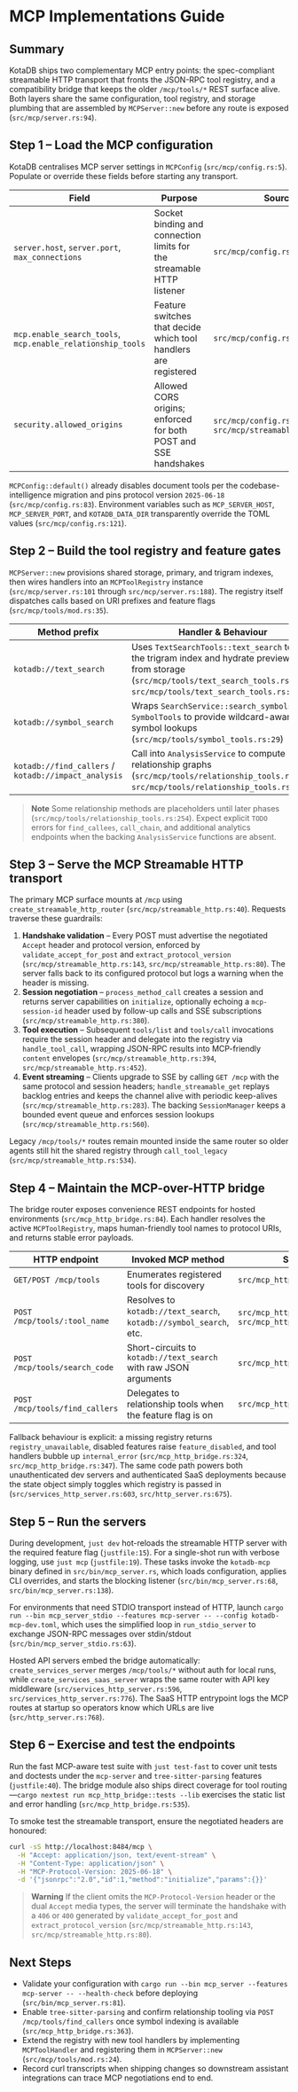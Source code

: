 # MCP Implementations Guide

## Summary
KotaDB ships two complementary MCP entry points: the spec-compliant streamable HTTP transport that fronts the JSON-RPC tool registry, and a compatibility bridge that keeps the older `/mcp/tools/*` REST surface alive. Both layers share the same configuration, tool registry, and storage plumbing that are assembled by `MCPServer::new` before any route is exposed (`src/mcp/server.rs:94`).

## Step 1 – Load the MCP configuration
KotaDB centralises MCP server settings in `MCPConfig` (`src/mcp/config.rs:5`). Populate or override these fields before starting any transport.

| Field | Purpose | Source |
| --- | --- | --- |
| `server.host`, `server.port`, `max_connections` | Socket binding and connection limits for the streamable HTTP listener | `src/mcp/config.rs:15` |
| `mcp.enable_search_tools`, `mcp.enable_relationship_tools` | Feature switches that decide which tool handlers are registered | `src/mcp/config.rs:34` |
| `security.allowed_origins` | Allowed CORS origins; enforced for both POST and SSE handshakes | `src/mcp/config.rs:58`, `src/mcp/streamable_http.rs:69` |

`MCPConfig::default()` already disables document tools per the codebase-intelligence migration and pins protocol version `2025-06-18` (`src/mcp/config.rs:83`). Environment variables such as `MCP_SERVER_HOST`, `MCP_SERVER_PORT`, and `KOTADB_DATA_DIR` transparently override the TOML values (`src/mcp/config.rs:121`).

## Step 2 – Build the tool registry and feature gates
`MCPServer::new` provisions shared storage, primary, and trigram indexes, then wires handlers into an `MCPToolRegistry` instance (`src/mcp/server.rs:101` through `src/mcp/server.rs:188`). The registry itself dispatches calls based on URI prefixes and feature flags (`src/mcp/tools/mod.rs:35`).

| Method prefix | Handler & Behaviour | Notes |
| --- | --- | --- |
| `kotadb://text_search` | Uses `TextSearchTools::text_search` to walk the trigram index and hydrate previews from storage (`src/mcp/tools/text_search_tools.rs:35`, `src/mcp/tools/text_search_tools.rs:70`) | Enabled when `enable_search_tools` is true |
| `kotadb://symbol_search` | Wraps `SearchService::search_symbols` via `SymbolTools` to provide wildcard-aware symbol lookups (`src/mcp/tools/symbol_tools.rs:29`) | Requires `tree-sitter-parsing` and `enable_relationship_tools` (`src/mcp/server.rs:177`) |
| `kotadb://find_callers` / `kotadb://impact_analysis` | Call into `AnalysisService` to compute relationship graphs (`src/mcp/tools/relationship_tools.rs:223`, `src/mcp/tools/relationship_tools.rs:246`) | Also gated by `tree-sitter-parsing`; returns structured markdown payloads |

> **Note** Some relationship methods are placeholders until later phases (`src/mcp/tools/relationship_tools.rs:254`). Expect explicit `TODO` errors for `find_callees`, `call_chain`, and additional analytics endpoints when the backing `AnalysisService` functions are absent.

## Step 3 – Serve the MCP Streamable HTTP transport
The primary MCP surface mounts at `/mcp` using `create_streamable_http_router` (`src/mcp/streamable_http.rs:40`). Requests traverse these guardrails:

1. **Handshake validation** – Every POST must advertise the negotiated `Accept` header and protocol version, enforced by `validate_accept_for_post` and `extract_protocol_version` (`src/mcp/streamable_http.rs:143`, `src/mcp/streamable_http.rs:80`). The server falls back to its configured protocol but logs a warning when the header is missing.
2. **Session negotiation** – `process_method_call` creates a session and returns server capabilities on `initialize`, optionally echoing a `mcp-session-id` header used by follow-up calls and SSE subscriptions (`src/mcp/streamable_http.rs:380`).
3. **Tool execution** – Subsequent `tools/list` and `tools/call` invocations require the session header and delegate into the registry via `handle_tool_call`, wrapping JSON-RPC results into MCP-friendly `content` envelopes (`src/mcp/streamable_http.rs:394`, `src/mcp/streamable_http.rs:452`).
4. **Event streaming** – Clients upgrade to SSE by calling `GET /mcp` with the same protocol and session headers; `handle_streamable_get` replays backlog entries and keeps the channel alive with periodic keep-alives (`src/mcp/streamable_http.rs:283`). The backing `SessionManager` keeps a bounded event queue and enforces session lookups (`src/mcp/streamable_http.rs:560`).

Legacy `/mcp/tools/*` routes remain mounted inside the same router so older agents still hit the shared registry through `call_tool_legacy` (`src/mcp/streamable_http.rs:534`).

## Step 4 – Maintain the MCP-over-HTTP bridge
The bridge router exposes convenience REST endpoints for hosted environments (`src/mcp_http_bridge.rs:84`). Each handler resolves the active `MCPToolRegistry`, maps human-friendly tool names to protocol URIs, and returns stable error payloads.

| HTTP endpoint | Invoked MCP method | Source |
| --- | --- | --- |
| `GET/POST /mcp/tools` | Enumerates registered tools for discovery | `src/mcp_http_bridge.rs:98` |
| `POST /mcp/tools/:tool_name` | Resolves to `kotadb://text_search`, `kotadb://symbol_search`, etc. | `src/mcp_http_bridge.rs:188`, `src/mcp_http_bridge.rs:485` |
| `POST /mcp/tools/search_code` | Short-circuits to `kotadb://text_search` with raw JSON arguments | `src/mcp_http_bridge.rs:210` |
| `POST /mcp/tools/find_callers` | Delegates to relationship tools when the feature flag is on | `src/mcp_http_bridge.rs:363` |

Fallback behaviour is explicit: a missing registry returns `registry_unavailable`, disabled features raise `feature_disabled`, and tool handlers bubble up `internal_error` (`src/mcp_http_bridge.rs:324`, `src/mcp_http_bridge.rs:347`). The same code path powers both unauthenticated dev servers and authenticated SaaS deployments because the state object simply toggles which registry is passed in (`src/services_http_server.rs:603`, `src/http_server.rs:675`).

## Step 5 – Run the servers
During development, `just dev` hot-reloads the streamable HTTP server with the required feature flag (`justfile:15`). For a single-shot run with verbose logging, use `just mcp` (`justfile:19`). These tasks invoke the `kotadb-mcp` binary defined in `src/bin/mcp_server.rs`, which loads configuration, applies CLI overrides, and starts the blocking listener (`src/bin/mcp_server.rs:68`, `src/bin/mcp_server.rs:138`).

For environments that need STDIO transport instead of HTTP, launch `cargo run --bin mcp_server_stdio --features mcp-server -- --config kotadb-mcp-dev.toml`, which uses the simplified loop in `run_stdio_server` to exchange JSON-RPC messages over stdin/stdout (`src/bin/mcp_server_stdio.rs:63`).

Hosted API servers embed the bridge automatically: `create_services_server` merges `/mcp/tools/*` without auth for local runs, while `create_services_saas_server` wraps the same router with API key middleware (`src/services_http_server.rs:596`, `src/services_http_server.rs:776`). The SaaS HTTP entrypoint logs the MCP routes at startup so operators know which URLs are live (`src/http_server.rs:768`).

## Step 6 – Exercise and test the endpoints
Run the fast MCP-aware test suite with `just test-fast` to cover unit tests and doctests under the `mcp-server` and `tree-sitter-parsing` features (`justfile:40`). The bridge module also ships direct coverage for tool routing—`cargo nextest run mcp_http_bridge::tests --lib` exercises the static list and error handling (`src/mcp_http_bridge.rs:535`).

To smoke test the streamable transport, ensure the negotiated headers are honoured:

```bash
curl -sS http://localhost:8484/mcp \
  -H "Accept: application/json, text/event-stream" \
  -H "Content-Type: application/json" \
  -H "MCP-Protocol-Version: 2025-06-18" \
  -d '{"jsonrpc":"2.0","id":1,"method":"initialize","params":{}}'
```

> **Warning** If the client omits the `MCP-Protocol-Version` header or the dual `Accept` media types, the server will terminate the handshake with a `406` or `400` generated by `validate_accept_for_post` and `extract_protocol_version` (`src/mcp/streamable_http.rs:143`, `src/mcp/streamable_http.rs:80`).

## Next Steps
- Validate your configuration with `cargo run --bin mcp_server --features mcp-server -- --health-check` before deploying (`src/bin/mcp_server.rs:81`).
- Enable `tree-sitter-parsing` and confirm relationship tooling via `POST /mcp/tools/find_callers` once symbol indexing is available (`src/mcp_http_bridge.rs:363`).
- Extend the registry with new tool handlers by implementing `MCPToolHandler` and registering them in `MCPServer::new` (`src/mcp/tools/mod.rs:24`).
- Record curl transcripts when shipping changes so downstream assistant integrations can trace MCP negotiations end to end.
